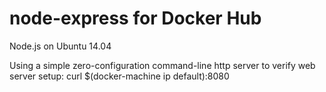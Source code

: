 # node-express for Docker Hub
Node.js on Ubuntu 14.04

Using a simple zero-configuration command-line http server to verify web server setup: 
curl $(docker-machine ip default):8080

